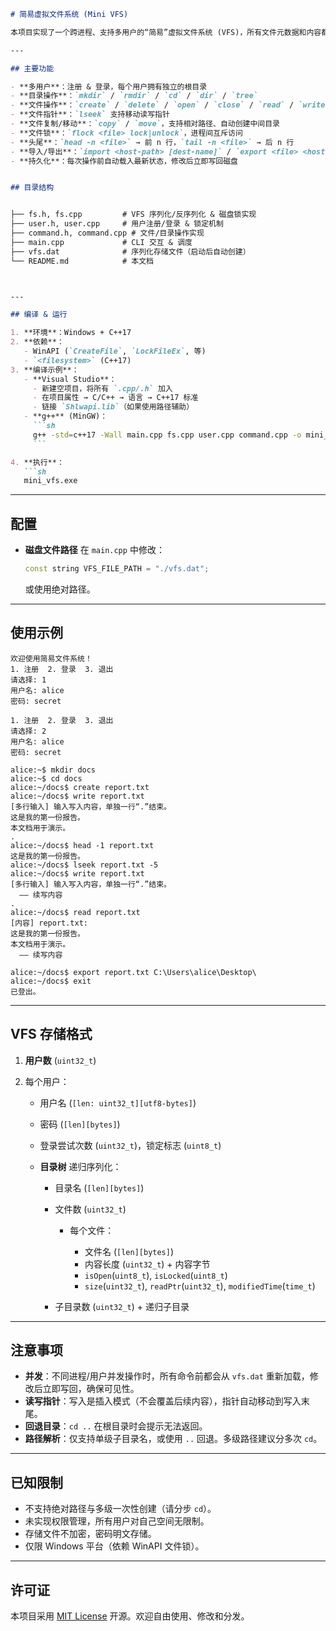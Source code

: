 ```markdown
# 简易虚拟文件系统 (Mini VFS)

本项目实现了一个跨进程、支持多用户的“简易”虚拟文件系统 (VFS)，所有文件元数据和内容都序列化到单个二进制文件 `vfs.dat` 中，支持文件级锁、并发读写和常见的文件/目录操作。

---

## 主要功能

- **多用户**：注册 & 登录，每个用户拥有独立的根目录
- **目录操作**：`mkdir` / `rmdir` / `cd` / `dir` / `tree`
- **文件操作**：`create` / `delete` / `open` / `close` / `read` / `write`（插入写入）  
- **文件指针**：`lseek` 支持移动读写指针  
- **文件复制/移动**：`copy` / `move`，支持相对路径、自动创建中间目录  
- **文件锁**：`flock <file> lock|unlock`，进程间互斥访问  
- **头尾**：`head -n <file>` → 前 n 行，`tail -n <file>` → 后 n 行  
- **导入/导出**：`import <host-path> [dest-name]` / `export <file> <host-path>`  
- **持久化**：每次操作前自动载入最新状态，修改后立即写回磁盘  


## 目录结构


├── fs.h, fs.cpp         # VFS 序列化/反序列化 & 磁盘锁实现
├── user.h, user.cpp     # 用户注册/登录 & 锁定机制
├── command.h, command.cpp # 文件/目录操作实现
├── main.cpp             # CLI 交互 & 调度
├── vfs.dat              # 序列化存储文件（启动后自动创建）
└── README.md            # 本文档



---

## 编译 & 运行

1. **环境**：Windows + C++17  
2. **依赖**：  
   - WinAPI (`CreateFile`, `LockFileEx`, 等)  
   - `<filesystem>` (C++17)  
3. **编译示例**：  
   - **Visual Studio**：  
     - 新建空项目，将所有 `.cpp/.h` 加入  
     - 在项目属性 → C/C++ → 语言 → C++17 标准  
     - 链接 `Shlwapi.lib`（如果使用路径辅助）  
   - **g++** (MinGW)：
     ```sh
     g++ -std=c++17 -Wall main.cpp fs.cpp user.cpp command.cpp -o mini_vfs.exe
     ```

4. **执行**：
   ```sh
   mini_vfs.exe
````

---

## 配置

* **磁盘文件路径**
  在 `main.cpp` 中修改：

  ```cpp
  const string VFS_FILE_PATH = "./vfs.dat";
  ```

  或使用绝对路径。

---

## 使用示例

```text
欢迎使用简易文件系统！
1. 注册  2. 登录  3. 退出
请选择: 1
用户名: alice
密码: secret

1. 注册  2. 登录  3. 退出
请选择: 2
用户名: alice
密码: secret

alice:~$ mkdir docs
alice:~$ cd docs
alice:~/docs$ create report.txt
alice:~/docs$ write report.txt
[多行输入] 输入写入内容，单独一行“.”结束。
这是我的第一份报告。
本文档用于演示。
.
alice:~/docs$ head -1 report.txt
这是我的第一份报告。
alice:~/docs$ lseek report.txt -5
alice:~/docs$ write report.txt
[多行输入] 输入写入内容，单独一行“.”结束。
  —— 续写内容
.
alice:~/docs$ read report.txt
[内容] report.txt:
这是我的第一份报告。
本文档用于演示。
  —— 续写内容

alice:~/docs$ export report.txt C:\Users\alice\Desktop\
alice:~/docs$ exit
已登出。
```

---

## VFS 存储格式

1. **用户数** (`uint32_t`)
2. 每个用户：

   * 用户名 (`[len: uint32_t][utf8-bytes]`)
   * 密码 (`[len][bytes]`)
   * 登录尝试次数 (`uint32_t`)，锁定标志 (`uint8_t`)
   * **目录树** 递归序列化：

     * 目录名 (`[len][bytes]`)
     * 文件数 (`uint32_t`)

       * 每个文件：

         * 文件名 (`[len][bytes]`)
         * 内容长度 (`uint32_t`) + 内容字节
         * `isOpen`(`uint8_t`), `isLocked`(`uint8_t`)
         * `size`(`uint32_t`), `readPtr`(`uint32_t`), `modifiedTime`(`time_t`)
     * 子目录数 (`uint32_t`) + 递归子目录

---

## 注意事项

* **并发**：不同进程/用户并发操作时，所有命令前都会从 `vfs.dat` 重新加载，修改后立即写回，确保可见性。
* **读写指针**：写入是插入模式（不会覆盖后续内容），指针自动移动到写入末尾。
* **回退目录**：`cd ..` 在根目录时会提示无法返回。
* **路径解析**：仅支持单级子目录名，或使用 `..` 回退。多级路径建议分多次 `cd`。

---

## 已知限制

* 不支持绝对路径与多级一次性创建（请分步 `cd`）。
* 未实现权限管理，所有用户对自己空间无限制。
* 存储文件不加密，密码明文存储。
* 仅限 Windows 平台（依赖 WinAPI 文件锁）。

---

## 许可证

本项目采用 [MIT License](LICENSE) 开源。欢迎自由使用、修改和分发。
